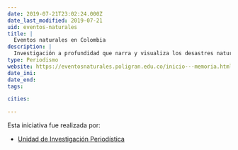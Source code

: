 ```yaml
---
date: 2019-07-21T23:02:24.000Z
date_last_modified: 2019-07-21
uid: eventos-naturales
title: |
  Eventos naturales en Colombia
description: |
  Investigación a profundidad que narra y visualiza los desastres naturales que han ocurrido en Colombia en los últimos 38 años.
type: Periodismo
website: https://eventosnaturales.poligran.edu.co/inicio---memoria.html
date_ini: 
date_end: 
tags:

cities: 

---
```


Esta iniciativa fue realizada por:

- [Unidad de Investigación Periodística](/organizaciones/unidad-investigacion-periodistica)
